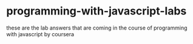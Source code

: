 # programming-with-javascript-labs
these are the lab answers that are coming in the course of programming with javascript by coursera
